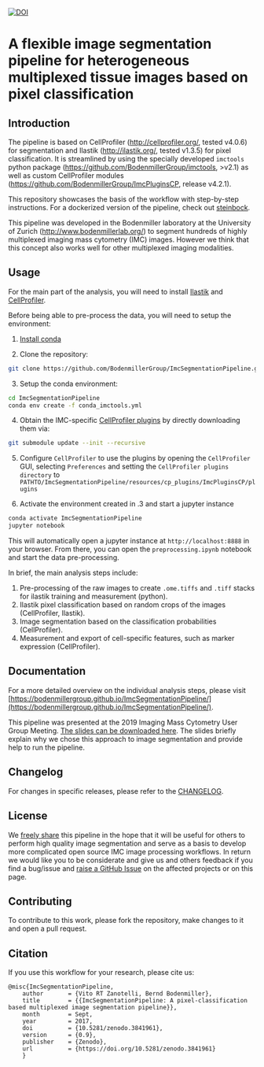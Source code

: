 [![DOI](https://zenodo.org/badge/103582813.svg)](https://zenodo.org/badge/latestdoi/103582813)
# A flexible  image segmentation pipeline for heterogeneous multiplexed tissue images based on pixel classification

## Introduction

The pipeline is based on CellProfiler (http://cellprofiler.org/, tested v4.0.6) for segmentation and Ilastik (http://ilastik.org/, tested v1.3.5) for pixel classification. 
It is streamlined by using the specially developed `imctools` python package (https://github.com/BodenmillerGroup/imctools, >v2.1) as well as custom CellProfiler modules (https://github.com/BodenmillerGroup/ImcPluginsCP, release v4.2.1).

This repository showcases the basis of the workflow with step-by-step instructions. 
For a dockerized version of the pipeline, check out [steinbock](https://github.com/BodenmillerGroup/steinbock).

This pipeline was developed in the Bodenmiller laboratory at the University of Zurich (http://www.bodenmillerlab.org/) to segment hundreds of highly multiplexed imaging mass cytometry (IMC) images.
However we think that this concept also works well for other multiplexed imaging modalities.

## Usage

For the main part of the analysis, you will need to install [Ilastik](https://www.ilastik.org/download.html) and [CellProfiler](https://cellprofiler.org/releases).

Before being able to pre-process the data, you will need to setup the environment:

1. [Install conda](https://docs.conda.io/projects/conda/en/latest/user-guide/install/)

2. Clone the repository: 

```bash
git clone https://github.com/BodenmillerGroup/ImcSegmentationPipeline.git
```

3. Setup the conda environment: 

```bash
cd ImcSegmentationPipeline
conda env create -f conda_imctools.yml
```

4. Obtain the IMC-specific [CellProfiler plugins](https://github.com/BodenmillerGroup/ImcPluginsCP) by directly downloading them via:

```bash
git submodule update --init --recursive
```

5. Configure `CellProfiler` to use the plugins by opening the `CellProfiler` GUI, selecting `Preferences` and setting the `CellProfiler plugins directory` to `PATHTO/ImcSegmentationPipeline/resources/cp_plugins/ImcPluginsCP/plugins`

6. Activate the environment created in .3 and start a jupyter instance

```bash
conda activate ImcSegmentationPipeline
jupyter notebook
```

This will automatically open a jupyter instance at `http://localhost:8888` in your browser.
From there, you can open the `preprocessing.ipynb` notebook and start the data pre-processing.

In brief, the main analysis steps include:

1. Pre-processing of the raw images to create `.ome.tiffs` and `.tiff` stacks for ilastik training and measurement (python).   
2. Ilastik pixel classification based on random crops of the images (CellProfiler, Ilastik).  
3. Image segmentation based on the classification probabilities (CellProfiler).  
4. Measurement and export of cell-specific features, such as marker expression (CellProfiler).  

## Documentation

For a more detailed overview on the individual analysis steps, please visit [https://bodenmillergroup.github.io/ImcSegmentationPipeline/](https://bodenmillergroup.github.io/ImcSegmentationPipeline/).

This pipeline was presented at the 2019 Imaging Mass Cytometry User Group Meeting.
[The slides can be downloaded here](https://drive.google.com/file/d/1ajPzlJ2CUj6sFYSOq0HR2dOJehHIlCJt/view).
The slides briefly explain why we chose this approach to image segmentation and provide help to run the pipeline.

## Changelog

For changes in specific releases, please refer to the [CHANGELOG](CHANGELOG.md).
        
## License

We [freely share](LICENSE) this pipeline in the hope that it will be useful for others to perform high quality image segmentation and serve as a basis to develop more complicated open source IMC image processing workflows. 
In return we would like you to be considerate and give us and others feedback if you find a bug/issue and [raise a GitHub Issue](https://github.com/BodenmillerGroup/ImcSegmentationPipeline/issues) on the affected projects or on this page.

## Contributing

To contribute to this work, please fork the repository, make changes to it and open a pull request.

## Citation

If you use this workflow for your research, please cite us:

```
@misc{ImcSegmentationPipeline,
    author       = {Vito RT Zanotelli, Bernd Bodenmiller},
    title        = {{ImcSegmentationPipeline: A pixel-classification based multiplexed image segmentation pipeline}},
    month        = Sept,
    year         = 2017,
    doi          = {10.5281/zenodo.3841961},
    version      = {0.9},
    publisher    = {Zenodo},
    url          = {https://doi.org/10.5281/zenodo.3841961}
    }
```


